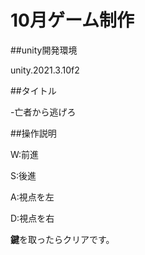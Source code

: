# 10月ゲーム制作
##unity開発環境

unity.2021.3.10f2

##タイトル

-亡者から逃げろ　　

##操作説明

W:前進

S:後進

A:視点を左

D:視点を右

**鍵**を取ったらクリアです。













